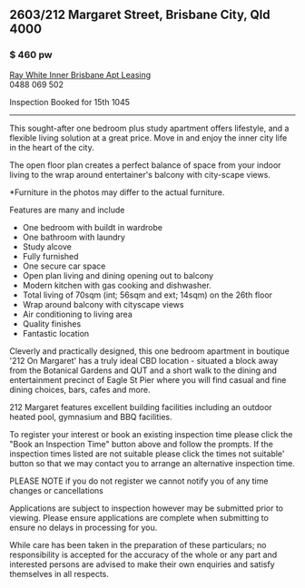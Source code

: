 ## 2603/212 Margaret Street, Brisbane City, Qld 4000

### $ 460 pw  

[Ray White Inner Brisbane Apt Leasing](https://raywhiteinnerbrisbaneapts.com.au/)  
0488 069 502

Inspection Booked for 15th 1045

***

This sought-after one bedroom plus study apartment offers lifestyle, and a flexible living solution at a great price. Move in and enjoy the inner city life in the heart of the city.  
  
The open floor plan creates a perfect balance of space from your indoor living to the wrap around entertainer's balcony with city-scape views.  
  
*Furniture in the photos may differ to the actual furniture.  
  
Features are many and include  
- One bedroom with buildt in wardrobe  
- One bathroom with laundry  
- Study alcove  
- Fully furnished  
- One secure car space  
- Open plan living and dining opening out to balcony  
- Modern kitchen with gas cooking and dishwasher.  
- Total living of 70sqm (int; 56sqm and ext; 14sqm) on the 26th floor  
- Wrap around balcony with cityscape views  
- Air conditioning to living area  
- Quality finishes  
- Fantastic location  
  
Cleverly and practically designed, this one bedroom apartment in boutique '212 On Margaret' has a truly ideal CBD location - situated a block away from the Botanical Gardens and QUT and a short walk to the dining and entertainment precinct of Eagle St Pier where you will find casual and fine dining choices, bars, cafes and more.  
  
212 Margaret features excellent building facilities including an outdoor heated pool, gymnasium and BBQ facilities.  
  
To register your interest or book an existing inspection time please click the "Book an Inspection Time" button above and follow the prompts. If the inspection times listed are not suitable please click the times not suitable' button so that we may contact you to arrange an alternative inspection time.  
  
PLEASE NOTE if you do not register we cannot notify you of any time changes or cancellations  
  
Applications are subject to inspection however may be submitted prior to viewing. Please ensure applications are complete when submitting to ensure no delays in processing for you.  
  
While care has been taken in the preparation of these particulars; no responsibility is accepted for the accuracy of the whole or any part and interested persons are advised to make their own enquiries and satisfy themselves in all respects.